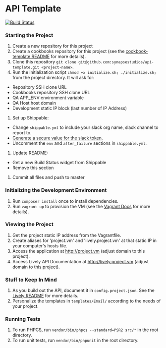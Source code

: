 # API Template

[![Build Status](https://api.shippable.com/projects/53e54a66bec73bdc0222ec30/badge/master)](https://www.shippable.com/projects/53e54a66bec73bdc0222ec30)

### Starting the Project
1. Create a new repository for this project
1. Create a cookbooks repository for this project (see the [cookbook-template README](https://github.com/synapsestudios/cookbook-template) for more details).
1. Clone this repository `git clone git@github.com:synapsestudios/api-template.git <project-name>`.
1. Run the initialization script `chmod +x initialize.sh; ./initialize.sh;` from the project directory. It will ask for:
- Repository SSH clone URL
- Cookbooks repository SSH clone URL
- QA APP_ENV environment variable
- QA Host host domain
- Development static IP block (last number of IP Address)
1. Set up Shippable:
- Change `shippable.yml` to include your slack org name, slack channel to report to.
- [Generate a secure value for the slack token](http://blog.shippable.com/devops-chat-a-simple-way-to-use-slack-notifications-with-shippable).
- Uncomment the `env` and `after_failure` sections in `shippable.yml`.
1. Update README:
- Get a new Build Status widget from Shippable
- Remove this section
1. Commit all files and push to master

### Initializing the Development Environment
1. Run `composer install` once to install dependencies.
1. Run `vagrant up` to provision the VM (see the [Vagrant Docs](http://docs.vagrantup.com/v2/) for more details).

### Viewing the Project
1. Get the project static IP address from the Vagrantfile.
1. Create aliases for 'project.vm' and 'lively.project.vm' at that static IP in your computer's hosts file.
1. Access the application at http://project.vm (adjust domain to this project).
1. Access Lively API Documentation at http://lively.project.vm (adjust domain to this project).

### Stuff to Keep In Mind
1. As you build out the API, document it in `config.project.json`. See the [Lively README](https://github.com/synapsestudios/lively) for more details.
1. Personalize the templates in `templates/Email/` according to the needs of your project.

### Running Tests
1. To run PHPCS, run `vendor/bin/phpcs --standard=PSR2 src/*` in the root directory.
1. To run unit tests, run `vendor/bin/phpunit` in the root directory.

